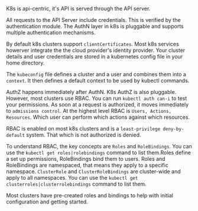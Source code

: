 K8s is api-centric, it's API is served through the API server.

All requests to the API Server include credentials. This is verified by the authentication module. The AuthN layer in k8s is pluggable and supports multiple authentication mechanisms. 

By default k8s clusters support  `clientCertificates`. Most k8s services howerver integrate the the cloud provider's identity provider. Your cluster details and user credentials are stored in a kubernetes config file in your home directory.

The `kubeconfig` file defines a cluster and a user and combines them into a `context`. It then defines a default context to be used by kubectl commands.

AuthZ happens immediately after AuthN. K8s AuthZ is also pluggable. However, most clusters use RBAC. You can run `kubectl auth can-i` to test your permissions. As soon at a request is authorized, it moves immediately to `admissions control`. At the highest level RBAC is `Users, Actions, Resources`. Which user can perform which actions against which resources.

RBAC is enabled on most k8s clusters and is a `least-privilege deny-by-default` system. That which is not authorized is denied.

To understand RBAC, the key concepts are `Roles` and `RoleBindings`. You can use the `kubectl get roles|rolebindings` command to list them.Roles define a set up permissions, RoleBindings bind them to users. Roles and RoleBindings are namespaced, that means they apply to a specific namespace. `ClusterRole` and `ClusterRoleBindings` are cluster-wide and apply to all namespaces. You can use the `kubectl get clusterroles|clusterrolebindings` command to list them.

Most clusters have pre-created roles and bindings to help with initial configuration and getting started.




